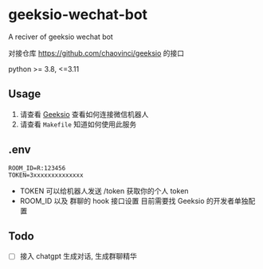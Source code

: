 # geeksio-wechat-bot
A reciver of geeksio wechat bot


对接仓库 https://github.com/chaovinci/geeksio 的接口

python >= 3.8, <=3.11

## Usage

1. 请查看 [Geeksio](https://github.com/chaovinci/geeksio) 查看如何连接微信机器人
2. 请查看 `Makefile` 知道如何使用此服务

## .env
```
ROOM_ID=R:123456
TOKEN=3xxxxxxxxxxxxxx
```

- TOKEN 可以给机器人发送 /token 获取你的个人 token
- ROOM_ID 以及 群聊的 hook 接口设置 目前需要找 Geeksio 的开发者单独配置

## Todo
- [ ] 接入 chatgpt 生成对话, 生成群聊精华
